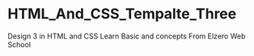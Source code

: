 # HTML_And_CSS_Tempalte_Three
Design 3 in HTML and CSS Learn Basic and concepts From Elzero Web School
